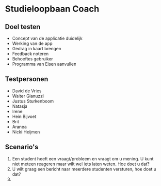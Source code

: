 # Studieloopbaan Coach

## Doel testen

* Concept van de applicatie duidelijk
* Werking van de app
* Gedrag in kaart brengen
* Feedback noteren
* Behoeftes gebruiker
* Programma van Eisen aanvullen

## Testpersonen

* David de Vries
* Walter Gianuzzi
* Justus Sturkenboom
* Natasja
* Irene
* Hein Bijvoet
* Brit
* Aranea
* Nicki Heijmen

## Scenario's

1. Een student heeft een vraagt/probleem en vraagt om u mening. U kunt niet meteen reageren maar wilt wel iets laten weten. Hoe doet u dat?
2. U wilt graag een bericht naar meerdere studenten versturen, hoe doet u dat?
3. 
